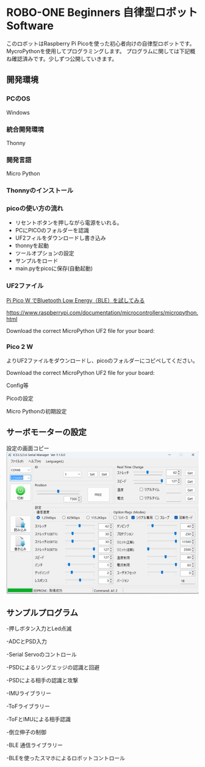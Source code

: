 # ROBO-ONE Beginners 自律型ロボット Software
このロボットはRaspberry Pi Picoを使った初心者向けの自律型ロボットです。MycroPythonを使用してプログラミングします。
プログラムに関しては下記概ね確認済みです。少しずつ公開していきます。

## 開発環境
### PCのOS
Windows
### 統合開発環境
Thonny
### 開発言語
Micro Python
### Thonnyのインストール

 
### picoの使い方の流れ

- リセントボタンを押しながら電源をいれる。
- PCにPICOのフォルダーを認識
- UF2フィルをダウンロードし書き込み
- thonnyを起動
- ツールオプションの設定
- サンプルをロード
- main.pyをpicoに保存(自動起動)

### UF2ファイル

[Pi Pico W でBluetooth Low Energy（BLE）を試してみる](https://wisteriahill.sakura.ne.jp/CMS/WordPress/2023/10/09/pi-pico-bluetooth-low-energy-ble/)

https://www.raspberrypi.com/documentation/microcontrollers/micropython.html

Download the correct MicroPython UF2 file for your board:

### Pico 2 W

よりUF2ファイルをダウンロードし、picoのフォルダーにコピペしてください。

Download the correct MicroPython UF2 file for your board:
 
 
 Config等

Picoの設定

Micro Pythonの初期設定

## サーボモーターの設定

設定の画面コピー
![SERVO_SET](pics_git/ics_inv_s.png)

## サンプルプログラム
-押しボタン入力とLed点滅

-ADCとPSD入力

-Serial Servoのコントロール

-PSDによるリングエッジの認識と回避

-PSDによる相手の認識と攻撃

-IMUライブラリー

-ToFライブラリー

-ToFとIMUによる相手認識

-倒立伸子の制御

-BLE 通信ライブラリー

-BLEを使ったスマホによるロボットコントロール
